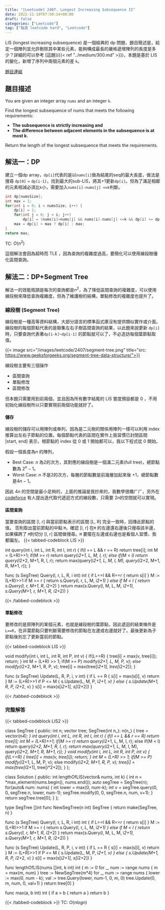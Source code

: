```yaml
---
title: "[Leetcode] 2407. Longest Increasing Subsequence II"
date: 2022-11-10T07:50:14+08:00
draft: false
categories: ["Leetcode"]
tag: ["每週 leetcode hard", "Leetcode"]
---
```


LIS (longest increasing subsequence) 是一個經典的 dp 問題，題目簡述是，給定一個陣列並允許刪除其中某些元素，能夠構成最長的嚴格遞增陣列的長度是多少？詳細的可以參考 [這題]({{< ref "../medium/300.md" >}})，本題是基於 LIS 的變化，新增了序列中兩個元素的差 `k`。
<!--more-->
[題目連結](https://leetcode.com/problems/longest-increasing-subsequence-ii/)
## 題目描述

You are given an integer array `nums` and an integer `k`.

Find the longest subsequence of nums that meets the following requirements:

-   **The subsequence is strictly increasing and**
-   **The difference between adjacent elements in the subsequence is at most k.**

Return the length of the longest subsequence that meets the requirements.



## 解法一：DP
建立一個dp array，`dp[i]`代表的是以`nums[i]`做為結尾的seq的最大長度，做法是搜尋 `dp[0]` ~ `dp[i-1]`，找到最大的sub-LIS，將其+1更新`dp[i]`。但為了滿足相鄰的元素相減必須比`k`小，需要加入`nums[i]-nums[j] <=k`判斷。

```c
int dp[numsSize];
int max = 1;
for(int i = 0; i < numsSize; i++) {
    dp[i] = 1;
    for(int j = 0; j < i; j++)
        dp[i] = (nums[i]>nums[j] && nums[i]-nums[j] <=k && dp[i] <= dp[j]) ? dp[j]+1: dp[i];
    max = dp[i] > max ? dp[i] : max;
}
return max;
```

TC: $O(n^2)$

這個解法會因為超時而 TLE ，因為查詢的複雜度過高，要簡化可以使用線段樹優化區間查詢。

## 解法二：DP+Segment Tree
解法一的效能瓶頸是每次的查詢都是$n^2$，為了降低區間查詢的複雜度，可以使用線段樹來降低查詢複雜度，但為了維護樹的結構，單點修改的複雜度也提升了。

### 線段樹 (Segment Tree)

線段樹是一種高等資料結構，大部分語言的標準函式庫沒有提供類似實作或介面。線段樹的每個節點代表的是聯集左右子樹區間查詢的結果，以此題來說更新 `dp[i]` 時，只要查詢代表著`dp[i-k]~dp[i-1]` 的節點就可以了，不必造訪每個葉節點取值。

{{< image src="/images/leetcode/2407/segment-tree.png" title="src: https://www.geeksforgeeks.org/segment-tree-data-structure/">}}

線段樹主要有三個操作
- 區間查詢
- 單點修改
- 區間修改

但本題只需要用到前兩個，並且因為所有數字結尾的 LIS 嘗度預設都是 0 ，不用初始化線段樹所以只要實現前兩個功能就好了。

#### 儲存
線段樹的儲存可以用陣列或串列，因為是二元樹的關係用陣列一樣可以利用 index 推算出左右子節點的位置。每個節點代表的區間在實作上我習慣已封閉區間 [start, end] 表示，根節點的 index 從 0 或 1 開始都可以，我以下程式從 0 開始。

假設一個長度為$n$ 的陣列，

- Best Case: $n$ 為2的次方，其對應的線段樹是一個滿二元素(full tree)，總節點數為 $2^n-1$。
- Worst Case: $n$ 不是2的次方，每層的節點數是前幾層加起來後 +1，總節點數是$4n-1$。

因此 $4n$ 的空間是最小足夠的，上面的推論是我抄來的，我數學很爛ㄏㄏ，另外在 [codeforce](https://codeforces.com/blog/entry/18051) 有人提出迭代取代遞迴方式的線段數，只需要 $2n$的空間就可以實現。


#### 區間查詢

當要查詢的區間 [l, r] 與當前節點表示的區間 [L, R] 完全一致時，回傳此節點的值。
否則取出當前節點的中點 `M`，確認 [l, r] 在`M` 的左邊還右邊後只搜尋該半邊，如果橫跨了 `M`則切分 [l, r] 區間做搜尋。`M` 要擺在左邊或右邊也是看個人習慣，我都偏左。
{{< tabbed-codeblock LIS >}}
<!-- tab cpp -->
int query(int i, int L, int R, int l, int r) {
    if(l == L && r == R) 
        return tree[i];
    int M = (L+R)>>1;
    if(M >= r)
        return query(i*2+1, L, M, l, r);
    else if(M < l)
        return query(i*2+2, M+1, R, l, r);
    return max(query(i*2+1, L, M, l, M), query(i*2+2, M+1, R, M+1, r));
}
<!-- endtab -->

<!-- tab go -->
func (s SegTree) Query(l, r, L, R, i int) int {
    if L==l && R==r {
        return s[i]
    }
    M := (L+R)>>1
    if M >= r {
        return s.Query(l, r, L, M, i*2+1)
    } else if M < l {
        return s.Query(l, r, M+1, R, i*2+2)
    }
    return max(s.Query(l, M, L, M, i*2+1), s.Query(M+1, r, M+1, R, i*2+2))
}
<!-- endtab -->
{{< /tabbed-codeblock >}}

#### 單點修改

要修改的是原陣列的某個元素，也就是線段樹的葉節點，因此遞迴的結束條件是 `L==R`，在非葉節點只要判斷需要修改的節點在左邊或右邊就好了。最後更新為子節點後別忘了更新當前的節點。

{{< tabbed-codeblock LIS >}}
<!-- tab cpp -->
void modify(int i, int L, int R, int P, int v) {
    if(L==R) {
        tree[i] = max(v, tree[i]);
        return;
    }
    int M = (L+R) >> 1;
    if(M >= P)
        modify(i*2+1, L, M, P, v);
    else modify(i*2+2, M+1, R, P, v);
    tree[i] = max(tree[i*2+1], tree[i*2+2]);
}
<!-- endtab -->

<!-- tab go -->
func (s SegTree) Update(L, R, P, i, v int)  {
    if L == R {
        s[i] = max(s[i], v)
        return
    }
    M := (L+R)>>1
    if P <= M {
        s.Update(L, M, P, i*2+1, v) 
    } else { 
        s.Update(M+1, R, P, i*2+2, v) 
    }
    s[i] = max(s[i*2+1], s[i*2+2])
}
<!-- endtab -->
{{< /tabbed-codeblock >}}


### 完整解答
{{< tabbed-codeblock LIS2 >}}
<!-- tab cpp -->
class SegTree {
public:
    int n;
    vector<int> tree;
    SegTree(int n_): n(n_) {
        tree = vector<int>(n*4);
    }
    int query(int i, int L, int R, int l, int r) {
        if(l == L && r == R) 
            return tree[i];
        int M = (L+R)>>1;
        if(M >= r)
            return query(i*2+1, L, M, l, r);
        else if(M < l)
            return query(i*2+2, M+1, R, l, r);
        return max(query(i*2+1, L, M, l, M), query(i*2+2, M+1, R, M+1, r));
    }
    void modify(int i, int L, int R, int P, int v) {
        if(L==R) {
            tree[i] = max(v, tree[i]);
            return;
        }
        int M = (L+R) >> 1;
        if(M >= P)
            modify(i*2+1, L, M, P, v);
        else modify(i*2+2, M+1, R, P, v);
        tree[i] = max(tree[i*2+1], tree[i*2+2]);
    }
};

class Solution {
public:
    int lengthOfLIS(vector<int>& nums, int k) {
        int n = *max_element(nums.begin(), nums.end());
        auto segTree = SegTree(n);
        for(auto& num: nums) {
            int lower = max(0, num-k);
            int v = segTree.query(0, 0, segTree.n, lower, num-1);
            segTree.modify(0, 0, segTree.n, num, v+1);
        }
        return segTree.tree[0];
    }
};
<!-- endtab -->

<!-- tab go -->
type SegTree []int
func NewSegTree(n int) SegTree {
    return make(SegTree, n)
}

func (s SegTree) Query(l, r, L, R, i int) int {
    if L==l && R==r {
        return s[i]
    }
    M := (L+R)>>1
    if M >= r {
        return s.Query(l, r, L, M, i*2+1)
    } else if M < l {
        return s.Query(l, r, M+1, R, i*2+2)
    }
    return max(s.Query(l, M, L, M, i*2+1), s.Query(M+1, r, M+1, R, i*2+2))
}

func (s SegTree) Update(L, R, P, i, v int)  {
    if L == R {
        s[i] = max(s[i], v)
        return
    }
    M := (L+R)>>1
    if P <= M {
        s.Update(L, M, P, i*2+1, v) 
    } else { 
        s.Update(M+1, R, P, i*2+2, v) 
    }
    s[i] = max(s[i*2+1], s[i*2+2])
}


func lengthOfLIS(nums []int, k int) int {
    m := 0
    for _, num := range nums {
        m = max(m, num)
    }
    tree := NewSegTree(m*4)
    for _, num := range nums {
        lower := max(0, num - k);
        val := tree.Query(lower, num-1, 0, m, 0)
        tree.Update(0, m, num, 0, val+1)
    }
    return tree[0]
}


func max(a, b int) int {
    if a > b {
        return a
    }
    return b
}
<!-- endtab -->
{{< /tabbed-codeblock >}}
TC: $O(nlogn)$
